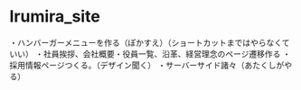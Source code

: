 # Irumira_site
・ハンバーガーメニューを作る（ぽかすえ）（ショートカットまではやらなくていい）
・社員挨拶、会社概要・役員一覧、沿革、経営理念のページ遷移作る
・採用情報ページつくる。（デザイン聞く）
・サーバーサイド諸々（あたくしがやる）
